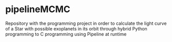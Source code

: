 # pipelineMCMC
Repository with the programming project in order to calculate the light curve of a Star with possible exoplanets in its orbit through hybrid Python programming to C programming using Pipeline at runtime
